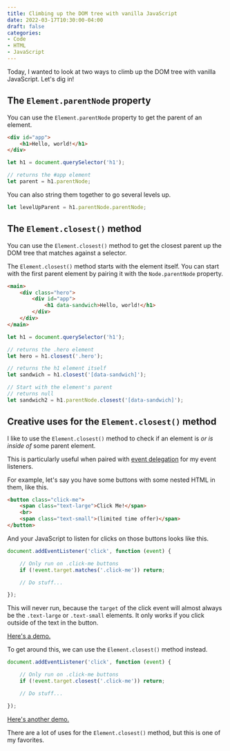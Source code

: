 ```yaml
---
title: Climbing up the DOM tree with vanilla JavaScript
date: 2022-03-17T10:30:00-04:00
draft: false
categories:
- Code
- HTML
- JavaScript
---
```


Today, I wanted to look at two ways to climb up the DOM tree with vanilla JavaScript. Let's dig in!

## The `Element.parentNode` property

You can use the  `Element.parentNode` property to get the parent of an element.

```html
<div id="app">
	<h1>Hello, world!</h1>
</div>
```

```javascript
let h1 = document.querySelector('h1');

// returns the #app element
let parent = h1.parentNode;
```

You can also string them together to go several levels up.

```javascript
let levelUpParent = h1.parentNode.parentNode;
```

## The `Element.closest()` method

You can use the `Element.closest()` method to get the closest parent up the DOM tree that matches against a selector.

The `Element.closest()` method starts with the element itself. You can start with the first parent element by pairing it with the `Node.parentNode` property.

```html
<main>
	<div class="hero">
		<div id="app">
			<h1 data-sandwich>Hello, world!</h1>
		</div>
	</div>
</main>
```

```javascript
let h1 = document.querySelector('h1');

// returns the .hero element
let hero = h1.closest('.hero');

// returns the h1 element itself
let sandwich = h1.closest('[data-sandwich]');

// Start with the element's parent
// returns null
let sandwich2 = h1.parentNode.closest('[data-sandwich]');
```

## Creative uses for the `Element.closest()` method

I like to use the `Element.closest()` method to check if an element is _or is inside of_ some parent element.

This is particularly useful when paired with [event delegation](/why-is-javascript-event-delegation-better-than-attaching-events-to-each-element/) for my event listeners.

For example, let's say you have some buttons with some nested HTML in them, like this.

```html
<button class="click-me">
	<span class="text-large">Click Me!</span>
	<br>
	<span class="text-small">(limited time offer)</span>
</button>
```

And your JavaScript to listen for clicks on those buttons looks like this.

```js
document.addEventListener('click', function (event) {

	// Only run on .click-me buttons
	if (!event.target.matches('.click-me')) return;

	// Do stuff...

});
```

This will never run, because the `target` of the click event will almost always be the `.text-large` or `.text-small` elements. It only works if you click outside of the text in the button.

[Here's a demo.](https://codepen.io/cferdinandi/pen/ZEvQQdd?editors=1011)

To get around this, we can use the `Element.closest()` method instead.

```js
document.addEventListener('click', function (event) {

	// Only run on .click-me buttons
	if (!event.target.closest('.click-me')) return;

	// Do stuff...

});
```

[Here's another demo.](https://codepen.io/cferdinandi/pen/QWayyeJ?editors=1011)

There are a lot of uses for the `Element.closest()` method, but this is one of my favorites.